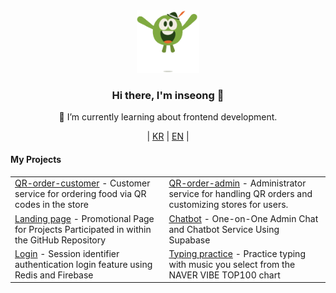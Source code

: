 <div align="center">  
  <img src="./src/WeTransfer.gif" width="100">
  <h3>Hi there, I'm inseong 👋</h3>
  <p>🌱 I’m currently learning about frontend development.</p>

  <p align="center"> 
  | <a href="README.md"><span>KR</span></a>
  | <a href="README_EN.md"><span>EN</span></a> | 
  </p>

  <h4 align="left">My Projects</h4>
    <table align="center">
        <tr> 
            <td>
                <a href="https://github.com/inseong01/QR-order-customer">QR-order-customer</a> 
                - Customer service for ordering food via QR codes in the store
            </td> 
            <td>
                <a href="https://github.com/inseong01/QR-order-admin">QR-order-admin</a> 
                - Administrator service for handling QR orders and customizing stores for users.
            </td> 
        </tr> 
        <tr>
            <td>
                <a href="https://github.com/inseong01/landing-page">Landing page</a>
                - Promotional Page for Projects Participated in within the GitHub Repository
            </td>
            <td>
                <a href="https://github.com/inseong01/chatBot">Chatbot</a> 
                - One-on-One Admin Chat and Chatbot Service Using Supabase
            </td>
        </tr>
        <tr>
            <td>
                <a href="https://github.com/inseong01/login">Login</a> 
                - Session identifier authentication login feature using Redis and Firebase
            </td>
            <td>
                <a href="https://github.com/inseong01/typing-practice">Typing practice</a> 
                - Practice typing with music you select from the NAVER VIBE TOP100 chart
            </td>            
        </tr>
    </table>
<div>
